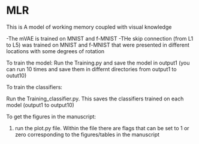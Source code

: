 # MLR
This is A model of working memory coupled with visual knowledge

-The mVAE is trained on MNIST and f-MNIST
-THe skip connection (from L1 to L5) was trained on MNIST and f-MNIST that were presented in different locations with some degrees of rotation


To train the model:
Run the Training.py and save the model in output1 (you can run 10 times and save them in differnt directories from output1 to outut10)

To train the classifiers:

Run the Training_classifier.py. This saves the classifiers trained on each model (output1 to output10)


To get the figures in the manuscript:

1. run the plot.py file. Within the file there are flags that can be set to 1 or zero corresponding to the figures/tables in the manuscript
